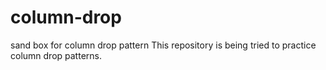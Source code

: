 # column-drop
sand box for column drop pattern
This repository is being tried to practice column drop patterns.
